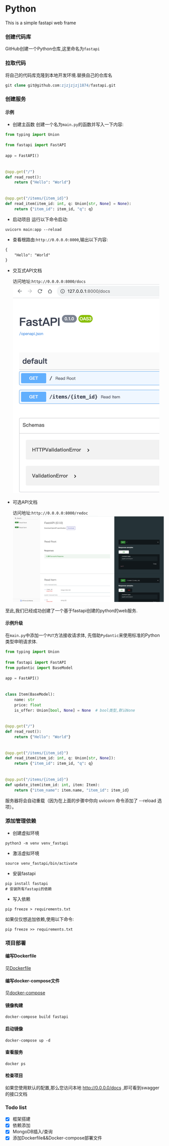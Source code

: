 # Python

This is a simple fastapi web frame


### 创建代码库
GitHub创建一个Python仓库,这里命名为`fastapi`

### 拉取代码
将自己的代码库克隆到本地开发环境.替换自己的仓库名
```sql
git clone git@github.com:zjzjzjzj1874/fastapi.git
```

### 创建服务

#### 示例
* 创建主函数
创建一个名为`main.py`的函数并写入一下内容:
```python
from typing import Union

from fastapi import FastAPI

app = FastAPI()


@app.get("/")
def read_root():
    return {"Hello": "World"}


@app.get("/items/{item_id}")
def read_item(item_id: int, q: Union[str, None] = None):
    return {"item_id": item_id, "q": q}
```

* 启动项目
运行以下命令启动:
```shell
uvicorn main:app --reload
```
* 查看根路由:`http://0.0.0.0:8000`,输出以下内容:
```html
{
    "Hello": "World"
}
```
* 交互式API文档
  
  访问地址:`http://0.0.0.0:8000/docs`
  ![访问预览](./static/fastapi-docs.png)

* 可选API文档

  访问地址:`http://0.0.0.0:8000/redoc`
  ![访问预览](./static/fastapi-redoc.png)

至此,我们已经成功创建了一个基于fastapi创建的python的web服务.
#### 示例升级
在`main.py`中添加一个`PUT`方法接收请求体,
先借助`Pydantic`来使用标准的Python类型申明请求体.
```python
from typing import Union

from fastapi import FastAPI
from pydantic import BaseModel

app = FastAPI()


class Item(BaseModel):
    name: str
    price: float
    is_offer: Union[bool, None] = None  # bool类型,默认None


@app.get("/")
def read_root():
    return {"Hello": "World"}


@app.get("/items/{item_id}")
def read_item(item_id: int, q: Union[str, None]):
    return {"item_id": item_id, "q": q}


@app.put("/items/{item_id}")
def update_item(item_id: int, item: Item):
    return {"item_name": item.name, "item_id": item_id}
```
服务器将会自动重载（因为在上面的步骤中你向 uvicorn 命令添加了 --reload 选项）。

### 添加管理依赖
* 创建虚拟环境
```shell
python3 -m venv venv_fastapi
```

* 激活虚拟环境
```shell
source venv_fastapi/bin/activate
```

* 安装fastapi
```shell
pip install fastapi
# 安装所有fastapi的依赖
```

* 写入依赖
```shell
pip freeze > requirements.txt
```
如果仅仅想追加依赖,使用以下命令:
```shell
pip freeze >> requirements.txt
```

### 项目部署

#### 编写Dockerfile
见[Dockerfile](Dockerfile)

#### 编写docker-compose文件
见[docker-compose](docker-compose.yml)

#### 镜像构建
```shell
docker-compose build fastapi
```
#### 启动镜像
```shell
docker-compose up -d
```
#### 查看服务
```shell
docker ps
```
#### 检查项目
如果您使用默认的配置,那么您访问本地 http://0.0.0.0/docs ,即可看到swagger的接口文档

### Todo list

* [x] 框架搭建
* [x] 依赖添加
* [x] MongoDB插入/查询
* [x] 添加Dockerfile&&Docker-compose部署文件